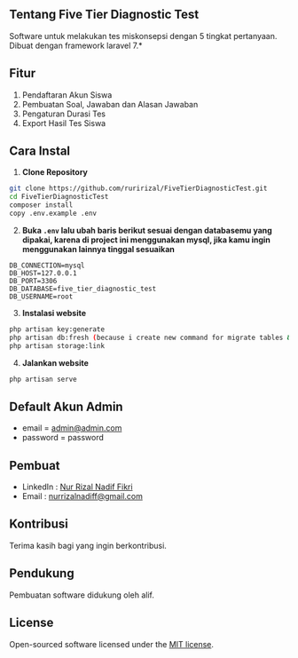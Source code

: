 ## Tentang Five Tier Diagnostic Test
Software untuk melakukan tes miskonsepsi dengan 5 tingkat pertanyaan. Dibuat dengan framework laravel 7.*

## Fitur

1. Pendaftaran Akun Siswa
2. Pembuatan Soal, Jawaban dan Alasan Jawaban
3. Pengaturan Durasi Tes
4. Export Hasil Tes Siswa

## Cara Instal

1. **Clone Repository**
```bash
git clone https://github.com/ruririzal/FiveTierDiagnosticTest.git
cd FiveTierDiagnosticTest
composer install
copy .env.example .env
```

2. **Buka ```.env``` lalu ubah baris berikut sesuai dengan databasemu yang dipakai, karena di project ini menggunakan mysql, jika kamu ingin menggunakan lainnya tinggal sesuaikan**

```
DB_CONNECTION=mysql
DB_HOST=127.0.0.1
DB_PORT=3306
DB_DATABASE=five_tier_diagnostic_test
DB_USERNAME=root
```

3. **Instalasi website**
```bash
php artisan key:generate
php artisan db:fresh (because i create new command for migrate tables & run the seeder)
php artisan storage:link
```

4. **Jalankan website**
```bash
php artisan serve
```

## Default Akun Admin
- email = admin@admin.com
- password = password

## Pembuat

- LinkedIn : <a href="https://www.linkedin.com/in/ruri-fikri/"> Nur Rizal Nadif Fikri</a>
- Email : <a href="mailto:nurrizalnadiff@gmail.com"> nurrizalnadiff@gmail.com</a>

## Kontribusi

Terima kasih bagi yang ingin berkontribusi.

## Pendukung

Pembuatan software didukung oleh alif.

## License

Open-sourced software licensed under the [MIT license](https://opensource.org/licenses/MIT).
